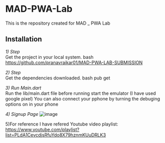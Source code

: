 # MAD-PWA-Lab

This is the repository created for MAD \_ PWA Lab

## Installation

_1) Step_ </br>
Get the project in your local system.
bash
https://github.com/pranavraikar01/MAD-PWA-LAB-SUBMISSION

_2) Step_</br>
Get the dependencies downloaded.
bash
pub get

_3) Run Main.dart_</br>
Run the lib/main.dart file before running start the emulator (I have used google pixel) You can also connect your pphone by turning the debuging options on in your phone

_4) Signup Page_
![image](https://github.com/pranavraikar01/MAD-PWA-LAB-SUBMISSION/assets/114228628/3ae968aa-eabe-4f28-bcdc-3eabf2804533)

5)For reference I have refered Youtube video playlist:
https://www.youtube.com/playlist?list=PLdA1CevcdjsRfuYdo8X79hznmKUuDRLK3
